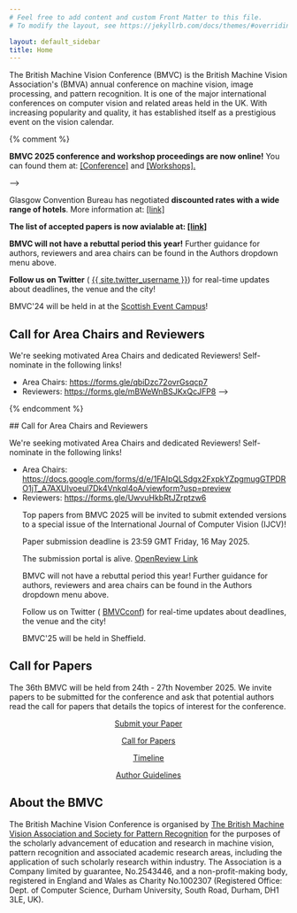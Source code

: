 ```yaml
---
# Feel free to add content and custom Front Matter to this file.
# To modify the layout, see https://jekyllrb.com/docs/themes/#overriding-theme-defaults

layout: default_sidebar
title: Home 
---
```


<p class="text-justify">The British Machine Vision Conference (BMVC) is the British Machine Vision Association's (BMVA) annual conference on machine vision, image processing, and pattern recognition. It is one of the major international conferences on computer vision and related areas held in the UK. With increasing popularity and quality, it has established itself as a prestigious event on the vision calendar.</p>


{% comment %} 

<div class="alert mt-3 alert-info" style="">
    <p><strong>BMVC 2025 conference and workshop proceedings are now online!</strong> You can found them at: <a href="https://bmvc2024.org/proceedings/conference-proceedings/">[Conference]</a> and <a href="https://bmvc2024.org/proceedings/workshop-proceedings/">[Workshops].</a></p> -->
    <p>Glasgow Convention Bureau has negotiated <strong>discounted rates with a wide range of hotels</strong>. More information at: <a href="{{ site.baseurl }}{% link attending/plan-your-visit.md %}">[link]</a></p>
    <p><strong>The list of accepted papers is now avialable at: <a href="{{ site.baseurl }}{% link programme/accepted_papers.md %}">[link]</a></strong></p>
    <p><strong>BMVC will not have a rebuttal period this year!</strong> Further guidance for authors, reviewers and area chairs can be found in the Authors dropdown menu above.</p>
    <p><strong>Follow us on Twitter</strong> (<i class="fab fa-twitter fa-1x" style="color: gray;"></i> <a href="https://twitter.com/{{ site.twitter_username }}">{{ site.twitter_username }}</a>) for real-time updates about deadlines, the venue and the city! </p>
    <p>BMVC'24 will be held in  at the <a href="https://www.sec.co.uk/">Scottish Event Campus</a>!</p>
</div>

## Call for Area Chairs and Reviewers

<p class="text-justify">We're seeking motivated Area Chairs and dedicated Reviewers! Self-nominate in the following links!</p>

* Area Chairs: <a href="https://forms.gle/qbiDzc72ovrGsqcp7">https://forms.gle/qbiDzc72ovrGsqcp7</a>
* Reviewers: <a href="https://forms.gle/mBWeWnBSJKxQcJFP8">https://forms.gle/mBWeWnBSJKxQcJFP8</a> -->

{% endcomment %} 


<div class="alert mt-3 alert-info" style="">
## Call for Area Chairs and Reviewers

<p class="text-justify">We're seeking motivated Area Chairs and dedicated Reviewers! Self-nominate in the following links!</p>

* Area Chairs: <a href="https://docs.google.com/forms/d/e/1FAIpQLSdgx2FxpkYZpgmugGTPDRO1jT_A7AXUIvoeul7Dk4Vnkql4oA/viewform?usp=preview">https://docs.google.com/forms/d/e/1FAIpQLSdgx2FxpkYZpgmugGTPDRO1jT_A7AXUIvoeul7Dk4Vnkql4oA/viewform?usp=preview</a>
* Reviewers: <a href="https://forms.gle/UwvuHkbRtJZrptzw6">https://forms.gle/UwvuHkbRtJZrptzw6</a>
    <p>Top papers from BMVC 2025 will be invited to submit extended versions to a special issue of the International Journal of Computer Vision (IJCV)! </p>
    <p>Paper submission deadline is 23:59 GMT Friday, 16 May 2025. </p>
    <p>The submission portal is alive. <a href="https://openreview.net/group?id=bmva.org/BMVC/2025/Conference">OpenReview Link</a> </p>
    <p>BMVC will not have a rebuttal period this year! Further guidance for authors, reviewers and area chairs can be found in the Authors dropdown menu above.</p>
    <p>Follow us on Twitter (<i class="fab fa-twitter fa-1x" style="color: gray;"></i> <a href="https://twitter.com/BMVCconf">BMVCconf</a>) for real-time updates about deadlines, the venue and the city! </p>
    <p>BMVC'25 will be held in Sheffield. </p>
</div>

## Call for Papers

<p class="text-justify">The 36th BMVC will be held from 24th - 27th November 2025. We invite papers to be submitted for the conference and ask that potential authors read the call for papers that details the topics of interest for the conference.</p>
    
<div class="row no-gutters pt-0 d-xs-block {%comment%}d-xl-none{%endcomment%}">
    <div class="mb-1 pl-2 pr-2 mx-auto mx-sm-left col-xs-auto">
        <p style="text-align: center;"><a class="btn btn-primary" role="button"  href="https://openreview.net/group?id=bmva.org/BMVC/2025/Conference">Submit your Paper</a></p>
    </div>
    <div class="mb-1 pl-2 pr-2 mx-auto mx-sm-left col-xs-auto">
        <p style="text-align: center;"><a class="btn btn-primary" role="button" href="{{site.baseurl}}{% link calls/call-for-papers.md %}">Call for Papers</a></p>
    </div>
    <div class="mb-1 pl-2 pr-2 mx-auto mx-sm-left col-xs-auto">
        <p style="text-align: center;"><a class="btn btn-primary" role="button" href="{{site.baseurl}}{% link dates.md %}">Timeline</a></p>
    </div>
    <div class="mb-1 pl-2 pr-2 mx-auto mx-sm-left col-xs-auto">
        <p style="text-align: center;"><a class="btn btn-primary" role="button" href="{{site.baseurl}}{% link authors/author-guidelines.md %}">Author Guidelines</a></p>
    </div> 
</div>


## About the BMVC

<p class="text-justify">The British Machine Vision Conference is organised by <a href="https://britishmachinevisionassociation.github.io/">The British Machine Vision Association and Society for Pattern Recognition</a> for the purposes of the scholarly advancement of education and research in machine vision, pattern recognition and associated academic research areas, including the application of such scholarly research within industry. The Association is a Company limited by guarantee, No.2543446, and a non-profit-making body, registered in England and Wales as Charity No.1002307 (Registered Office: Dept. of Computer Science, Durham University, South Road, Durham, DH1 3LE, UK).</p>
